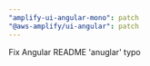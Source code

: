 ```yaml
---
"amplify-ui-angular-mono": patch
"@aws-amplify/ui-angular": patch
---
```


Fix Angular README 'anuglar' typo
